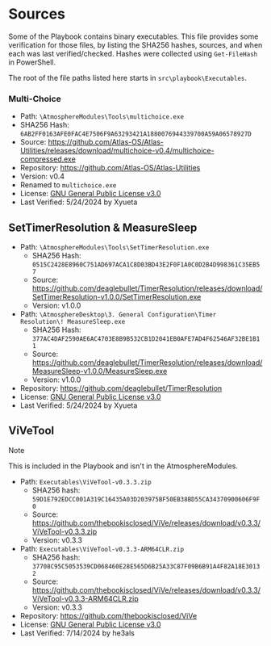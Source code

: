 # Sources
Some of the Playbook contains binary executables. This file provides some verification for those files, by listing the SHA256 hashes, sources, and when each was last verified/checked. Hashes were collected using `Get-FileHash` in PowerShell.

The root of the file paths listed here starts in `src\playbook\Executables`.

### Multi-Choice

- Path: `\AtmosphereModules\Tools\multichoice.exe`
- SHA256 Hash: `6AB2FF0163AFE0FAC4E7506F9A63293421A1880076944339700A59A06578927D`
- Source: https://github.com/Atlas-OS/Atlas-Utilities/releases/download/multichoice-v0.4/multichoice-compressed.exe
- Repository: https://github.com/Atlas-OS/Atlas-Utilities
- Version: v0.4
- Renamed to `multichoice.exe`
- License: [GNU General Public License v3.0](https://github.com/Atlas-OS/utilities/blob/main/LICENSE)
- Last Verified: 5/24/2024 by Xyueta

## SetTimerResolution & MeasureSleep

- Path: `\AtmosphereModules\Tools\SetTimerResolution.exe`
    - SHA256 Hash: `0515C2428E8960C751AD697ACA1C8D03BD43E2F0F1A0C0D2B4D998361C35EB57`
    - Source: https://github.com/deaglebullet/TimerResolution/releases/download/SetTimerResolution-v1.0.0/SetTimerResolution.exe
    - Version: v1.0.0
- Path: `\AtmosphereDesktop\3. General Configuration\Timer Resolution\! MeasureSleep.exe`
    - SHA256 Hash: `377AC4DAF2590AE6AC4703E8B9B532CB1D2041EB0AFE7AD4F62546AF32BE1B11`
    - Source: https://github.com/deaglebullet/TimerResolution/releases/download/MeasureSleep-v1.0.0/MeasureSleep.exe
    - Version: v1.0.0
- Repository: https://github.com/deaglebullet/TimerResolution
- License: [GNU General Public License v3.0](https://github.com/adeaglebullet/TimerResolution/blob/main/LICENSE)
- Last Verified: 5/24/2024 by Xyueta

## ViVeTool

> [!NOTE]  
> This is included in the Playbook and isn't in the AtmosphereModules.

- Path: `Executables\ViVeTool-v0.3.3.zip`
    - SHA256 hash: `59D1E792EDCC001A319C16435A03D203975BF50EB38BD55CA34370900606F9F0`
    - Source: https://github.com/thebookisclosed/ViVe/releases/download/v0.3.3/ViVeTool-v0.3.3.zip
    - Version: v0.3.3
- Path: `Executables\ViVeTool-v0.3.3-ARM64CLR.zip`
    - SHA256 hash: `37708C95C5053539CD068460E28E565D6B25A33C87F09B6B91A4F82A18E30132`
    - Source: https://github.com/thebookisclosed/ViVe/releases/download/v0.3.3/ViVeTool-v0.3.3-ARM64CLR.zip
    - Version: v0.3.3
- Repository: https://github.com/thebookisclosed/ViVe
- License: [GNU General Public License v3.0](https://github.com/thebookisclosed/ViVe/blob/master/LICENSE)
- Last Verified: 7/14/2024 by he3als